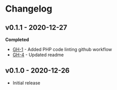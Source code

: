 # Changelog

## v0.1.1 - 2020-12-27
**Completed**
- [GH-1](https://github.com/coderboxnet/cbox-hide-password-recovery/issues/1) - Added PHP code linting github workflow
- [GH-4](https://github.com/coderboxnet/cbox-hide-password-recovery/issues/4) - Updated readme
## v0.1.0 - 2020-12-26
- Initial release
